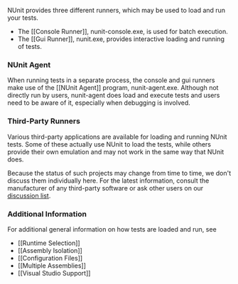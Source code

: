 NUnit provides three different runners, which may be used to load and
run your tests.

 * The [[Console Runner]], 
    nunit-console.exe, is used for batch execution.
 * The [[Gui Runner]], nunit.exe,
    provides interactive loading and running of tests.

### NUnit Agent

When running tests in a separate process, the console and gui runners make use of the [[NUnit Agent]] program, nunit-agent.exe. Although not directly run by users, nunit-agent does load and execute tests and users need to be aware of it, especially when debugging is involved.

### Third-Party Runners

Various third-party applications are available for loading and running NUnit tests. Some of these actually use NUnit to load the tests, while others provide their own emulation and may not work in the same way that NUnit does.
   
Because the status of such projects may change from time to time, we don't discuss them individually here. For the latest information, consult the manufacturer of any third-party software or ask other users on our
[discussion list](http://groups.google.com/group/nunit-discuss).
   
### Additional Information

For additional general information on how tests are loaded and run, see

 * [[Runtime Selection]]
 * [[Assembly Isolation]]
 * [[Configuration Files]]
 * [[Multiple Assemblies]]
 * [[Visual Studio Support]]
